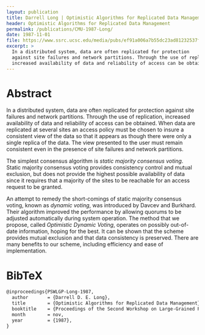 ```yaml
---
layout: publication
title: Darrell Long | Optimistic Algorithms for Replicated Data Management
header: Optimistic Algorithms for Replicated Data Management
permalink: /publications/CMU-1987-Long/
date: 1987-11-01
file: https://www.ssrc.ucsc.edu/media/pubs/ef91a006a7b55dc23ad81232537f423f1ecaeb76.pdf
excerpt: >
  In a distributed system, data are often replicated for protection
  against site failures and network partitions. Through the use of replication,
  increased availability of data and reliability of access can be obtained.
---
```


# Abstract

In a distributed system, data are often replicated for protection
against site failures and network partitions. Through the use of replication,
increased availability of data and reliability of access can be obtained.
When data are replicated at several sites an access policy must be chosen to
insure a consistent view of the data so that it appears as though there were only
a single replica of the data. The view presented to the user must remain consistent
even in the presence of site failures and network partitions.

The simplest consensus algorithm is <i>static majority consensus voting</i>.
Static majority consensus voting provides consistency
control and mutual exclusion, but does not provide the highest possible availability
of data since it requires that a majority of the sites to be reachable for an access
request to be granted.

An attempt to remedy the short-comings of static majority consensus voting,
known as <i>dynamic voting</i>, was introduced by Davcev and Burkhard. Their
algorithm improved the performance by allowing quorums to be adjusted
automatically during system operation. The method that we propose, called
<i>Optimistic Dynamic Voting</i>, operates on possibly out-of-date information,
hoping for the best. It can be shown that the scheme provides mutual exclusion
and that data consistency is preserved. There are many benefits to our scheme,
including efficiency and ease of implementation.

# BibTeX

```latex
@inproceedings{PSWLGP-Long-1987,
  author       = {Darrell D. E. Long},
  title        = {Optimistic Algorithms for Replicated Data Management},
  booktitle    = {Proceedings of the Second Workshop on Large-Grained Parallelism},
  month        = nov,
  year         = {1987},
}
```
